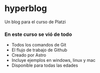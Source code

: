 # hyperblog
Un blog para el curso de Platzi

### En este curso se vió de todo
- Todos los comandos de Git
- El flujo de trabajo de Github
- Creado por Astro
- Incluye ejemplos en windows, linux y mac
- Disponible para todas las edades